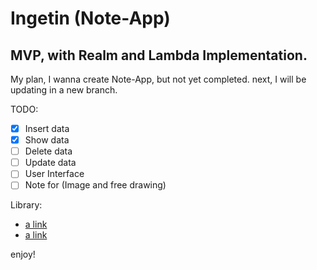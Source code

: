 # Ingetin (Note-App)
## MVP, with Realm and Lambda Implementation.

My plan, I wanna create Note-App, but not yet completed. next, I will be updating in a new branch.

TODO:

- [x] Insert data
- [x] Show data
- [ ] Delete data
- [ ] Update data
- [ ] User Interface
- [ ] Note for (Image and free drawing)

Library:
- [a link](https://github.com/realm/realm-java)
- [a link](https://github.com/orfjackal/retrolambda)

enjoy!
